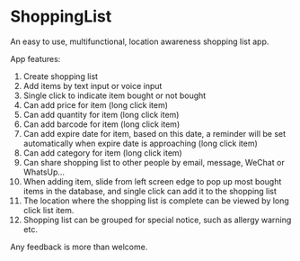 # ShoppingList
An easy to use, multifunctional, location awareness shopping list app. <br>

App features:<br>
1.	Create shopping list <br>
2.	Add items by text input or voice input<br>
3.	Single click to indicate item bought or not bought<br>
4.	Can add price for item (long click item)<br>
5.	Can add quantity for item (long click item)<br>
6.	Can add barcode for item (long click item)<br>
7.	Can add expire date for item, based on this date, a reminder will be set automatically when expire date is approaching (long click item)<br>
8.	Can add category for item (long click item)<br>
9.	Can share shopping list to other people by email, message, WeChat or WhatsUp…<br>
10.	When adding item, slide from left screen edge to pop up most bought items in the database, and single click can add it to the shopping list<br>
11.	The location where the shopping list is complete can be viewed by long click list item.<br>
12.	Shopping list can be grouped for special notice, such as allergy warning etc.<br>

Any feedback is more than welcome.<br>

